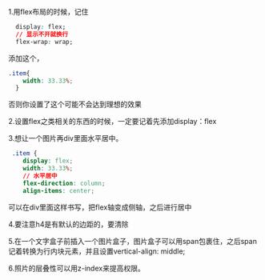 1.用flex布局的时候，记住

```css	
  display: flex;
  // 显示不开就换行
  flex-wrap: wrap;
```

添加这个，

```css	
.item{
    width: 33.33%;
  }
```

否则你设置了这个可能不会达到理想的效果

2.设置flex之类相关的东西的时候，一定要记着先添加display：flex

3.想让一个图片再div里面水平居中。

```css	
 .item {
    display: flex;
    width: 33.33%;
    // 水平居中
    flex-direction: column;
    align-items: center;

```

可以在div里面这样书写，把flex轴变成侧轴，之后进行居中

4.要注意h4是有默认的边距的，要清除

5.在一个文字盒子前插入一个图片盒子，图片盒子可以用span包裹住，之后span记着转换为行内块元素，并且设置vertical-align: middle;

6.照片的层叠性可以用z-index来提高权限。


